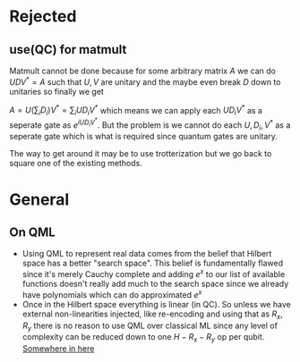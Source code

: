 # Rejected

## use(QC) for matmult
Matmult cannot be done because for some arbitrary matrix $A$ we can do
$UDV^* = A$ such that $U,V$ are unitary and the maybe even break $D$ down to unitaries so finally we get

$A = U (\sum_i D_i) V^* = \sum_i U D_i V^*$ which means we can apply each $UD_iV^*$ as a seperate gate as $e^{iUD_iV^*}$. But the problem is we cannot do each $U,D_i,V^*$ as a seperate gate which is what is required since quantum gates are unitary.

The way to get around it may be to use trotterization but we go back to square one of the existing methods.

# General
## On QML
- Using QML to represent real data comes from the belief that Hilbert space has a better "search space". This belief is fundamentally flawed since it's merely Cauchy complete and adding $e^x$ to our list of available functions doesn't really add much to the search space since we already have polynomials which can do approximated $e^x$
- Once in the Hilbert space everything is linear (in QC). So unless we have external non-linearities injected, like re-encoding and using that as $R_x, R_y$ there is no reason to use QML over classical ML since any level of complexity can be reduced down to one $H-R_x-R_y$ op per qubit. [Somewhere in here](https://arxiv.org/pdf/2101.11020)